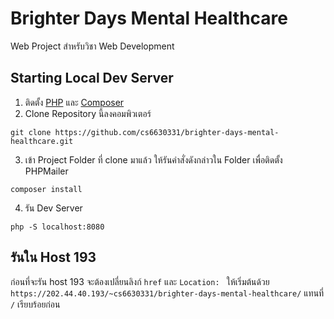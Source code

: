 # Brighter Days Mental Healthcare

Web Project สำหรับวิชา Web Development

## Starting Local Dev Server

1. ติดตั้ง [PHP](https://php.net/downloads.php) และ [Composer](https://getcomposer.org/download/)
2. Clone Repository นี้ลงคอมพิวเตอร์
```
git clone https://github.com/cs6630331/brighter-days-mental-healthcare.git
```
3. เข้า Project Folder ที่ clone มาแล้ว ให้รันคำสั่งดังกล่าวใน Folder เพื่อติดตั้ง PHPMailer
```
composer install
```
4. รัน Dev Server
```
php -S localhost:8080
```

## รันใน Host 193
ก่อนที่จะรัน host 193 จะต้องเปลี่ยนลิงก์ `href` และ `Location: ` ให้เริ่มต้นด้วย `https://202.44.40.193/~cs6630331/brighter-days-mental-healthcare/` แทนที่ `/` เรียบร้อยก่อน
